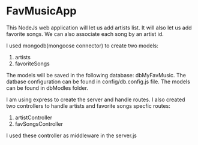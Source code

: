 # FavMusicApp
This NodeJs web application will let us add artists list. It will also let us add favorite songs. We can also associate each song by an artist id.

I used mongodb(mongoose connector) to create two models:

1. artists
2. favoriteSongs

The models will be saved in the following database: dbMyFavMusic. The datbase configuration can be found in config/db.config.js file. The models can be found in dbModles folder.

I am using express to create the server and handle routes. I also created two controllers to handle artists and favorite songs specfic routes:

1. artistController
2. favSongsController

I used these controller as middleware in the server.js

